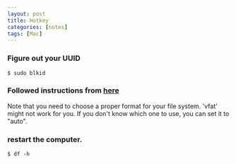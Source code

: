 ```yaml
---
layout: post
title: Hotkey
categories: [notes]
tags: [Mac]
---
```


###  Figure out your UUID

`$ sudo blkid`

### Followed instructions from [here](https://askubuntu.com/questions/352752/how-to-access-drives-that-are-mounted-by-other-users)

Note that you need to choose a proper format for your file system. 'vfat' might not work for you. If you don't know which one to use, you can set it to "auto".

### restart the computer. 

`$ df -h`




